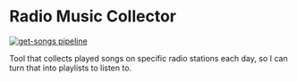 # Radio Music Collector

[![get-songs pipeline](https://github.com/ketrab2004/radio-music-collector/actions/workflows/get-songs.yml/badge.svg?branch=main)](https://github.com/ketrab2004/radio-music-collector/actions/workflows/get-songs.yml)

Tool that collects played songs on specific radio stations each day,
so I can turn that into playlists to listen to.
